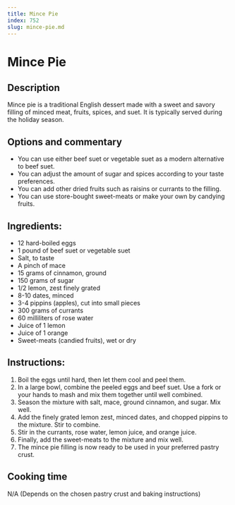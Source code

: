 ```yaml
---
title: Mince Pie
index: 752
slug: mince-pie.md
---
```


# Mince Pie

## Description
Mince pie is a traditional English dessert made with a sweet and savory filling of minced meat, fruits, spices, and suet. It is typically served during the holiday season.

## Options and commentary
- You can use either beef suet or vegetable suet as a modern alternative to beef suet.
- You can adjust the amount of sugar and spices according to your taste preferences.
- You can add other dried fruits such as raisins or currants to the filling.
- You can use store-bought sweet-meats or make your own by candying fruits.

## Ingredients:
- 12 hard-boiled eggs
- 1 pound of beef suet or vegetable suet
- Salt, to taste
- A pinch of mace
- 15 grams of cinnamon, ground
- 150 grams of sugar
- 1/2 lemon, zest finely grated
- 8-10 dates, minced
- 3-4 pippins (apples), cut into small pieces
- 300 grams of currants
- 60 milliliters of rose water
- Juice of 1 lemon
- Juice of 1 orange
- Sweet-meats (candied fruits), wet or dry

## Instructions:
1. Boil the eggs until hard, then let them cool and peel them.
2. In a large bowl, combine the peeled eggs and beef suet. Use a fork or your hands to mash and mix them together until well combined.
3. Season the mixture with salt, mace, ground cinnamon, and sugar. Mix well.
4. Add the finely grated lemon zest, minced dates, and chopped pippins to the mixture. Stir to combine.
5. Stir in the currants, rose water, lemon juice, and orange juice.
6. Finally, add the sweet-meats to the mixture and mix well.
7. The mince pie filling is now ready to be used in your preferred pastry crust.

## Cooking time
N/A (Depends on the chosen pastry crust and baking instructions)